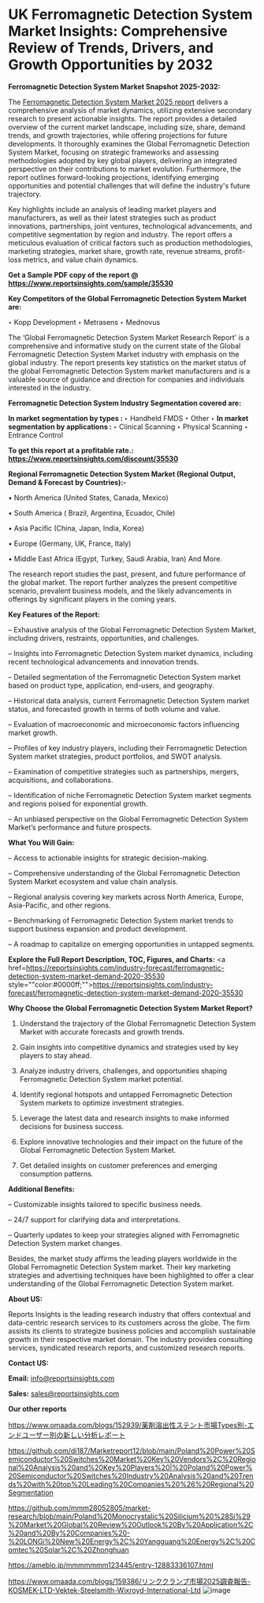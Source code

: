 # UK Ferromagnetic Detection System Market Insights: Comprehensive Review of Trends, Drivers, and Growth Opportunities by 2032

<strong>Ferromagnetic Detection System Market Snapshot 2025-2032:</strong>

The <a href=https://www.reportsinsights.com/sample/35530>Ferromagnetic Detection System Market 2025 report</a> delivers a comprehensive analysis of market dynamics, utilizing extensive secondary research to present actionable insights. The report provides a detailed overview of the current market landscape, including size, share, demand trends, and growth trajectories, while offering projections for future developments. It thoroughly examines the Global Ferromagnetic Detection System Market, focusing on strategic frameworks and assessing methodologies adopted by key global players, delivering an integrated perspective on their contributions to market evolution. Furthermore, the report outlines forward-looking projections, identifying emerging opportunities and potential challenges that will define the industry's future trajectory.

Key highlights include an analysis of leading market players and manufacturers, as well as their latest strategies such as product innovations, partnerships, joint ventures, technological advancements, and competitive segmentation by region and industry. The report offers a meticulous evaluation of critical factors such as production methodologies, marketing strategies, market share, growth rate, revenue streams, profit-loss metrics, and value chain dynamics.

<strong>Get a Sample PDF copy of the report @ <a href=https://www.reportsinsights.com/sample/35530 style=color:#0000ff;>https://www.reportsinsights.com/sample/35530</a></strong>

<strong>Key Competitors of the Global Ferromagnetic Detection System Market are:</strong>

‣ Kopp Development
‣ Metrasens
‣ Mednovus

The ‘Global Ferromagnetic Detection System Market Research Report’ is a comprehensive and informative study on the current state of the Global Ferromagnetic Detection System Market industry with emphasis on the global industry. The report presents key statistics on the market status of the global Ferromagnetic Detection System market manufacturers and is a valuable source of guidance and direction for companies and individuals interested in the industry.

<strong>Ferromagnetic Detection System Industry Segmentation covered are:</strong>

<strong>In market segmentation by types : </strong>
‣ Handheld FMDS
‣ Other
‣ 
<strong>In market segmentation by applications : </strong>
‣ Clinical Scanning
‣ Physical Scanning
‣ Entrance Control

<strong>To get this report at a profitable rate.: <a href=https://www.reportsinsights.com/discount/35530 style=color:#0000ff;>https://www.reportsinsights.com/discount/35530</a></strong>

<strong>Regional Ferromagnetic Detection System Market (Regional Output, Demand &amp; Forecast by Countries):-</strong>

• North America (United States, Canada, Mexico)

• South America ( Brazil, Argentina, Ecuador, Chile)

• Asia Pacific (China, Japan, India, Korea)

• Europe (Germany, UK, France, Italy)

• Middle East Africa (Egypt, Turkey, Saudi Arabia, Iran) And More.

The research report studies the past, present, and future performance of the global market. The report further analyzes the present competitive scenario, prevalent business models, and the likely advancements in offerings by significant players in the coming years.

<strong>Key Features of the Report:</strong>

– Exhaustive analysis of the Global Ferromagnetic Detection System Market, including drivers, restraints, opportunities, and challenges.

– Insights into Ferromagnetic Detection System market dynamics, including recent technological advancements and innovation trends.

– Detailed segmentation of the Ferromagnetic Detection System market based on product type, application, end-users, and geography.

– Historical data analysis, current Ferromagnetic Detection System market status, and forecasted growth in terms of both volume and value.

– Evaluation of macroeconomic and microeconomic factors influencing market growth.

– Profiles of key industry players, including their Ferromagnetic Detection System market strategies, product portfolios, and SWOT analysis.

– Examination of competitive strategies such as partnerships, mergers, acquisitions, and collaborations.

– Identification of niche Ferromagnetic Detection System market segments and regions poised for exponential growth.

– An unbiased perspective on the Global Ferromagnetic Detection System Market’s performance and future prospects.

<strong>What You Will Gain:</strong>

– Access to actionable insights for strategic decision-making.

– Comprehensive understanding of the Global Ferromagnetic Detection System Market ecosystem and value chain analysis.

– Regional analysis covering key markets across North America, Europe, Asia-Pacific, and other regions.

– Benchmarking of Ferromagnetic Detection System market trends to support business expansion and product development.

– A roadmap to capitalize on emerging opportunities in untapped segments.

<strong>Explore the Full Report Description, TOC, Figures, and Charts:</strong>
<a href=https://reportsinsights.com/industry-forecast/ferromagnetic-detection-system-market-demand-2020-35530 style=""color:#0000ff;"">https://reportsinsights.com/industry-forecast/ferromagnetic-detection-system-market-demand-2020-35530</a>

<strong>Why Choose the Global Ferromagnetic Detection System Market Report?</strong>

1. Understand the trajectory of the Global Ferromagnetic Detection System Market with accurate forecasts and growth trends.

2. Gain insights into competitive dynamics and strategies used by key players to stay ahead.

3. Analyze industry drivers, challenges, and opportunities shaping Ferromagnetic Detection System market potential.

4. Identify regional hotspots and untapped Ferromagnetic Detection System markets to optimize investment strategies.

5. Leverage the latest data and research insights to make informed decisions for business success.

6. Explore innovative technologies and their impact on the future of the Global Ferromagnetic Detection System Market.

7. Get detailed insights on customer preferences and emerging consumption patterns.

<strong>Additional Benefits:</strong>

– Customizable insights tailored to specific business needs.

– 24/7 support for clarifying data and interpretations.

– Quarterly updates to keep your strategies aligned with Ferromagnetic Detection System market changes.

Besides, the market study affirms the leading players worldwide in the Global Ferromagnetic Detection System market. Their key marketing strategies and advertising techniques have been highlighted to offer a clear understanding of the Global Ferromagnetic Detection System market.

<strong><strong>About US</strong>:</strong>

Reports Insights is the leading research industry that offers contextual and data-centric research services to its customers across the globe. The firm assists its clients to strategize business policies and accomplish sustainable growth in their respective market domain. The industry provides consulting services, syndicated research reports, and customized research reports.

<strong>Contact US:</strong>

<p class=><b>Email:</b> <a href=mailto:info@reportsinsights.com>info@reportsinsights.com</a></p>
<p class=><b>Sales:</b> <a href=mailto:sales@reportsinsights.com>sales@reportsinsights.com</a></p>

<strong>Our other reports</strong>

<a href=https://www.omaada.com/blogs/152939/薬剤溶出性ステント市場Types別-エンドユーザー別の新しい分析レポート>https://www.omaada.com/blogs/152939/薬剤溶出性ステント市場Types別-エンドユーザー別の新しい分析レポート</a>

<a href=https://github.com/di187/Marketreport12/blob/main/Poland%20Power%20Semiconductor%20Switches%20Market%20Key%20Vendors%2C%20Regional%20Analysis%20and%20Key%20Players%20|%20Poland%20Power%20Semiconductor%20Switches%20Industry%20Analysis%20and%20Trends%20with%20top%20Leading%20Companies%20%26%20Regional%20Segmentation>https://github.com/di187/Marketreport12/blob/main/Poland%20Power%20Semiconductor%20Switches%20Market%20Key%20Vendors%2C%20Regional%20Analysis%20and%20Key%20Players%20|%20Poland%20Power%20Semiconductor%20Switches%20Industry%20Analysis%20and%20Trends%20with%20top%20Leading%20Companies%20%26%20Regional%20Segmentation</a>

<a href=https://github.com/mmm28052805/market-research/blob/main/Poland%20Monocrystalic%20Silicium%20%28Si%29%20Market%20Global%20Review%20Outlook%20By%20Application%2C%20and%20By%20Companies%20-%20LONGi%20New%20Energy%2C%20Yangguang%20Energy%2C%20Comtec%20Solar%2C%20Zhonghuan>https://github.com/mmm28052805/market-research/blob/main/Poland%20Monocrystalic%20Silicium%20%28Si%29%20Market%20Global%20Review%20Outlook%20By%20Application%2C%20and%20By%20Companies%20-%20LONGi%20New%20Energy%2C%20Yangguang%20Energy%2C%20Comtec%20Solar%2C%20Zhonghuan</a>

<a href=https://ameblo.jp/mmmmmmm123445/entry-12883336107.html>https://ameblo.jp/mmmmmmm123445/entry-12883336107.html</a>

<a href=https://www.omaada.com/blogs/159386/リンククランプ市場2025調査報告-KOSMEK-LTD-Vektek-Steelsmith-Wixroyd-International-Ltd>https://www.omaada.com/blogs/159386/リンククランプ市場2025調査報告-KOSMEK-LTD-Vektek-Steelsmith-Wixroyd-International-Ltd</a>
![image](https://github.com/user-attachments/assets/1efa4717-5019-49cd-9f5b-337fa4d180be)
